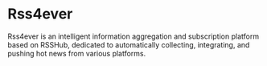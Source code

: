 # Rss4ever
Rss4ever is an intelligent information aggregation and subscription platform based on RSSHub, dedicated to automatically collecting, integrating, and pushing hot news from various platforms. 

